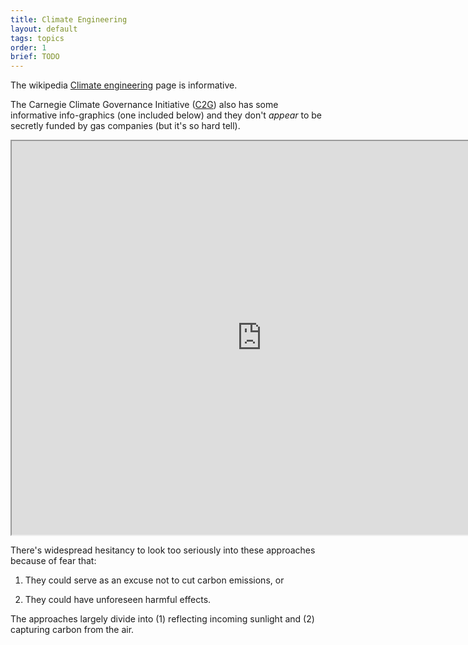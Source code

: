 ```yaml
---
title: Climate Engineering
layout: default
tags: topics
order: 1
brief: TODO
---
```


The wikipedia [Climate engineering][] page is informative.

The Carnegie Climate Governance Initiative ([C2G][]) also has some
informative info-graphics (one included below) and they don't *appear*
to be secretly funded by gas companies (but it's so hard tell).

<iframe src="https://www.c2g2.net/wp-content/uploads/Big-Questions-CDR-infographic.pdf" height="630" width="800"></iframe>

There's widespread hesitancy to look too seriously into these
approaches because of fear that:

1. They could serve as an excuse not to cut carbon emissions, or

2. They could have unforeseen harmful effects.

The approaches largely divide into (1) reflecting incoming sunlight
and (2) capturing carbon from the air.

[Climate engineering]: https://en.wikipedia.org/wiki/Climate_engineering
[C2G]: https://www.c2g2.net/
